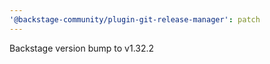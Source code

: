 ```yaml
---
'@backstage-community/plugin-git-release-manager': patch
---
```


Backstage version bump to v1.32.2
